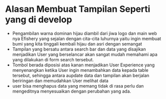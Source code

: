 # Alasan Membuat Tampilan Seperti yang di develop 

- Pengambilan warna dominan hijau diambil dari jiwa logo dan main web nya Efishery yang sejalan dengan cita-cita luhurnya yaitu ingin membuat bumi yang kita tinggali kembali hijau dan asri dengan semangat
- Tampilan yang bersatu antara search bar dan data yang disajikan menjadikan User yang berselancar akan sangat mudah memahami apa yang dilakukan di form search tersebut.
- Tombol berada diposisi atas kanan menjadikan User Experience yang menyenangkan ketika User ingin menambahkan data kepada table tersebut, sehingga antara aupdate data dan tampilan akan berjalan beriringan dan memudahkan User melihat data
- user bisa menghapus data yang memang tidak di rasa perlu dan mengeditnya menyesuaikan dengan perubahan yang ada. 
